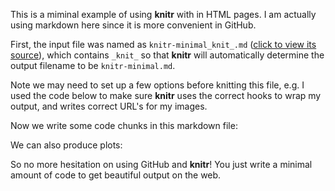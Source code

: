 <!--roptions dev=png,fig.width=5,fig.height=5 -->
This is a miminal example of using **knitr** with in HTML pages. I am actually using markdown here since it is more convenient in GitHub.

First, the input file was named as `knitr-minimal_knit_.md` ([click to view its source](https://github.com/mnel/R_code/examples/knitr-minimal_knit_.md)), which contains `_knit_` so that **knitr** will automatically determine the output filename to be `knitr-minimal.md`. 

Note we may need to set up a few options before knitting this file, e.g. I used the code below to make sure **knitr** uses the correct hooks to wrap my output, and writes correct URL's for my images.

<!--begin.rcode eval=FALSE
opts_knit$set(out.format='gfm', base.url='https://github.com/yihui/knitr/raw/master/inst/examples/')
end.rcode-->

Now we write some code chunks in this markdown file:

<!--begin.rcode
## a simple calculator
1+1
## boring random numbers
set.seed(123)
rnorm(5)
end.rcode-->

We can also produce plots:

<!--begin.rcode md-cars-scatter,message=FALSE
library(ggplot2)
qplot(hp, mpg, data=mtcars)+geom_smooth()
end.rcode-->

So no more hesitation on using GitHub and **knitr**! You just write a minimal amount of code to get beautiful output on the web.